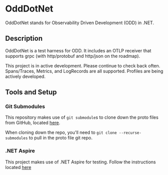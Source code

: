 # OddDotNet

OddDotNet stands for Observability Driven Development (ODD) in .NET.

## Description
OddDotNet is a test harness for ODD. It includes an OTLP receiver that supports grpc (with http/protobuf and http/json on the roadmap).

This project is in active development. Please continue to check back often. Spans/Traces, Metrics, and LogRecords are all supported. Profiles are being actively developed.

## Tools and Setup
### Git Submodules
This repository makes use of `git submodule`s to clone down the proto files from GitHub, located
[here](https://github.com/open-telemetry/opentelemetry-proto).

When cloning down the repo, you'll need to `git clone --recurse-submodules` to pull in the proto
file git repo.

### .NET Aspire
This project makes use of .NET Aspire for testing. Follow the instructions located [here](https://learn.microsoft.com/en-us/dotnet/aspire/fundamentals/setup-tooling?tabs=linux&pivots=dotnet-cli)
